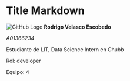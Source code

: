 # Title Markdown

![GitHub Logo](/images/WIN_20220622_14_04_06_Pro.jpg)
**Rodrigo Velasco Escobedo**

*A01366234*

Estudiante de LIT, Data Science Intern en Chubb

Rol: developer

Equipo: 4
